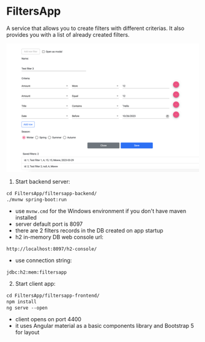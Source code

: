 # FiltersApp
A service that allows you to create filters with different criterias. It also provides you with a list of already created filters.

<p align="center">
  <img src="./demo/demo_picture.png" width="750">
</p>

1. Start backend server:
```shell
cd FiltersApp/filtersapp-backend/
./mvnw spring-boot:run
```
* use  ```mvnw.cmd``` for the Windows environment if you don't have maven installed
* server default port is 8097
* there are 2 filters records in the DB created on app startup
* h2 in-memory DB web console url:
```shell
http://localhost:8097/h2-console/
```
* use connection string:
```shell
jdbc:h2:mem:filtersapp
```

2. Start client app:
```shell
cd FiltersApp/filtersapp-frontend/
npm install
ng serve --open
```
* client opens on port 4400
* it uses Angular material as a basic components library and Bootstrap 5 for layout

